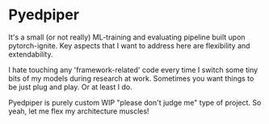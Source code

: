 # Pyedpiper
It's a small (or not really) ML-training and evaluating pipeline built upon pytorch-ignite.
Key aspects that I want to address here are flexibility and extendability. 

I hate touching any 'framework-related' code every time I switch some tiny bits of my models during research at work.
Sometimes you want things to be just plug and play. Or at least I do.

Pyedpiper is purely custom WIP "please don't judge me" type of project. So yeah, let me flex my architecture muscles!

  
